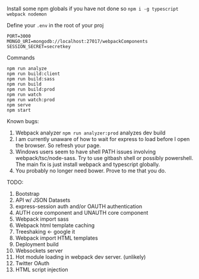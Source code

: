 Install some npm globals if you have not done so
`npm i -g typescript webpack nodemon`

Define your `.env` in the root of your proj
```
PORT=3000
MONGO_URI=mongodb://localhost:27017/webpackComponents
SESSION_SECRET=secretkey
```

Commands
```
npm run analyze
npm run build:client
npm run build:sass
npm run build
npm run build:prod
npm run watch
npm run watch:prod
npm serve
npm start
```

Known bugs:
1. Webpack analyzer `npm run analyzer:prod` analyzes dev build
2. I am currently unaware of how to wait for express to load before I open the browser.  So refresh your page.
3. Windows users seem to have shell PATH issues involving webpack/tsc/node-sass.  Try to use gitbash shell or possibly powershell.  The main fix is just install webpack and typescript globally.
4. You probably no longer need bower.  Prove to me that you do.

TODO:
1. Bootstrap
2. API w/ JSON Datasets
3. express-session auth and/or OAUTH authentication
4. AUTH core component and UNAUTH core component
5. Webpack import sass
6. Webpack html template caching
7. Treeshaking <- google it
8. Webpack import HTML templates
9. Deployment build
10. Websockets server
11. Hot module loading in webpack dev server. (unlikely)
12. Twitter OAuth
13. HTML script injection
